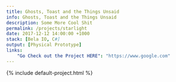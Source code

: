 ```yaml
---
title: Ghosts, Toast and the Things Unsaid
info: Ghosts, Toast and the Things Unsaid
description: Some More Cool Shit
permalink: /projects/starlight
date: 2017-12-12 14:00:00 +1000
stack: [Bela IO, C#]
output: [Physical Prototype]
links:
    "Go Check out the Project HERE": "https://www.google.com"
---
```


{% include default-project.html %}